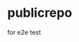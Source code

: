 # publicrepo
for e2e test















































































































































































































































































































































































































































































































































































































































































































































































































































































































































































































































































































































































































































































































































































































































































































































































































































































































































































































































































































































































































































































































































































































































































































































































































































































































































































































































































































































































































































































































































































































































































































































































































































































































































































































































































































































































































































































































































